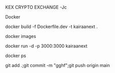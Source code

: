 KEX CRYPTO EXCHANGE -Jc

<!-- sdfa -->
Docker

docker build -f Dockerfile.dev -t kairaanext .

docker images

docker run -d -p 3000:3000 kairaanext


docker ps


git add .;git commit -m "gghf";git push origin main